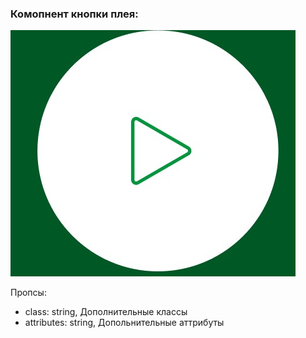 ### Комопнент кнопки плея:
![screen](./screen.jpg?raw=true "Скриншот компонента кнопки плея")

Пропсы:
- class: string, Дополнительные классы
- attributes: string, Допольнительные аттрибуты
